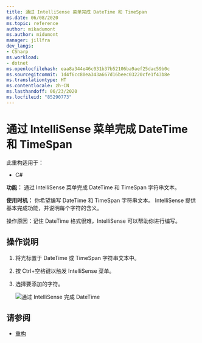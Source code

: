 ```yaml
---
title: 通过 IntelliSense 菜单完成 DateTime 和 TimeSpan
ms.date: 06/08/2020
ms.topic: reference
author: mikadumont
ms.author: midumont
manager: jillfra
dev_langs:
- CSharp
ms.workload:
- dotnet
ms.openlocfilehash: eaa8a344e46c031b37b52106ba9aef25dac59b0c
ms.sourcegitcommit: 1d4f6cc80ea343a667d16beec03220cfe1f43b8e
ms.translationtype: HT
ms.contentlocale: zh-CN
ms.lasthandoff: 06/23/2020
ms.locfileid: "85290773"
---
```

# <a name="datetime-and-timespan-completion-through-intellisense-menu"></a>通过 IntelliSense 菜单完成 DateTime 和 TimeSpan

此重构适用于：

- C#

**功能：** 通过 IntelliSense 菜单完成 DateTime 和 TimeSpan 字符串文本。

**使用时机：** 你希望编写 DateTime 和 TimeSpan 字符串文本。 IntelliSense 提供基本完成功能，并说明每个字符的含义。 

操作原因：记住 DateTime 格式很难，IntelliSense 可以帮助你进行编写。

## <a name="how-to"></a>操作说明

1. 将光标置于 DateTime 或 TimeSpan 字符串文本中。
2. 按 Ctrl+空格键以触发 IntelliSense 菜单。
3. 选择要添加的字符。

   ![通过 IntelliSense 完成 DateTime](media/datetime-completion.png)

## <a name="see-also"></a>请参阅

- [重构](../refactoring-in-visual-studio.md)
